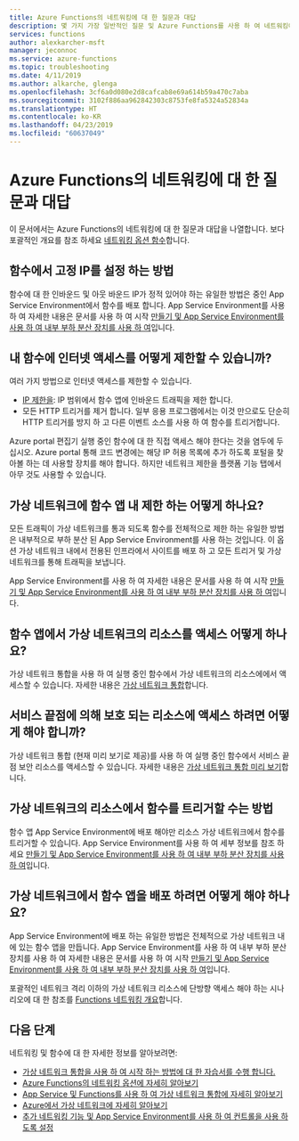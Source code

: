 ```yaml
---
title: Azure Functions의 네트워킹에 대 한 질문과 대답
description: 몇 가지 가장 일반적인 질문 및 Azure Functions를 사용 하 여 네트워킹에 대 한 시나리오에 대 한 답변입니다.
services: functions
author: alexkarcher-msft
manager: jeconnoc
ms.service: azure-functions
ms.topic: troubleshooting
ms.date: 4/11/2019
ms.author: alkarche, glenga
ms.openlocfilehash: 3cf6a0d080e2d8cafcab8e69a614b59a470c7aba
ms.sourcegitcommit: 3102f886aa962842303c8753fe8fa5324a52834a
ms.translationtype: HT
ms.contentlocale: ko-KR
ms.lasthandoff: 04/23/2019
ms.locfileid: "60637049"
---
```

# <a name="frequently-asked-questions-about-networking-in-azure-functions"></a>Azure Functions의 네트워킹에 대 한 질문과 대답

이 문서에서는 Azure Functions의 네트워킹에 대 한 질문과 대답을 나열합니다. 보다 포괄적인 개요를 참조 하세요 [네트워킹 옵션 함수](functions-networking-options.md)합니다.

## <a name="how-do-i-set-a-static-ip-in-functions"></a>함수에서 고정 IP를 설정 하는 방법

함수에 대 한 인바운드 및 아웃 바운드 IP가 정적 있어야 하는 유일한 방법은 중인 App Service Environment에서 함수를 배포 합니다. App Service Environment를 사용 하 여 자세한 내용은 문서를 사용 하 여 시작 [만들기 및 App Service Environment를 사용 하 여 내부 부하 분산 장치를 사용 하 여](../app-service/environment/create-ilb-ase.md)입니다.

## <a name="how-do-i-restrict-internet-access-to-my-function"></a>내 함수에 인터넷 액세스를 어떻게 제한할 수 있습니까?

여러 가지 방법으로 인터넷 액세스를 제한할 수 있습니다.

* [IP 제한을](../app-service/app-service-ip-restrictions.md): IP 범위에서 함수 앱에 인바운드 트래픽을 제한 합니다.
* 모든 HTTP 트리거를 제거 합니다. 일부 응용 프로그램에서는 이것 만으로도 단순히 HTTP 트리거를 방지 하 고 다른 이벤트 소스를 사용 하 여 함수를 트리거합니다.

Azure portal 편집기 실행 중인 함수에 대 한 직접 액세스 해야 한다는 것을 염두에 두십시오. Azure portal 통해 코드 변경에는 해당 IP 허용 목록에 추가 하도록 포털을 찾아볼 하는 데 사용할 장치를 해야 합니다. 하지만 네트워크 제한을 플랫폼 기능 탭에서 아무 것도 사용할 수 있습니다.

## <a name="how-do-i-restrict-my-function-app-to-a-virtual-network"></a>가상 네트워크에 함수 앱 내 제한 하는 어떻게 하나요?

모든 트래픽이 가상 네트워크를 통과 되도록 함수를 전체적으로 제한 하는 유일한 방법은 내부적으로 부하 분산 된 App Service Environment를 사용 하는 것입니다. 이 옵션 가상 네트워크 내에서 전용된 인프라에서 사이트를 배포 하 고 모든 트리거 및 가상 네트워크를 통해 트래픽을 보냅니다. 

App Service Environment를 사용 하 여 자세한 내용은 문서를 사용 하 여 시작 [만들기 및 App Service Environment를 사용 하 여 내부 부하 분산 장치를 사용 하 여](../app-service/environment/create-ilb-ase.md)입니다.

## <a name="how-can-i-access-resources-in-a-virtual-network-from-a-function-app"></a>함수 앱에서 가상 네트워크의 리소스를 액세스 어떻게 하나요?

가상 네트워크 통합을 사용 하 여 실행 중인 함수에서 가상 네트워크의 리소스에에서 액세스할 수 있습니다. 자세한 내용은 [가상 네트워크 통합](functions-networking-options.md#virtual-network-integration)합니다.

## <a name="how-do-i-access-resources-protected-by-service-endpoints"></a>서비스 끝점에 의해 보호 되는 리소스에 액세스 하려면 어떻게 해야 합니까?

가상 네트워크 통합 (현재 미리 보기로 제공)를 사용 하 여 실행 중인 함수에서 서비스 끝점 보안 리소스를 액세스할 수 있습니다. 자세한 내용은 [가상 네트워크 통합 미리 보기](functions-networking-options.md#preview-version-of-virtual-network-integration)합니다.

## <a name="how-can-i-trigger-a-function-from-a-resource-in-a-virtual-network"></a>가상 네트워크의 리소스에서 함수를 트리거할 수는 방법

함수 앱 App Service Environment에 배포 해야만 리소스 가상 네트워크에서 함수를 트리거할 수 있습니다. App Service Environment를 사용 하 여 세부 정보를 참조 하세요 [만들기 및 App Service Environment를 사용 하 여 내부 부하 분산 장치를 사용 하 여](../app-service/environment/create-ilb-ase.md)입니다.


## <a name="how-can-i-deploy-my-function-app-in-a-virtual-network"></a>가상 네트워크에서 함수 앱을 배포 하려면 어떻게 해야 하나요?

App Service Environment에 배포 하는 유일한 방법은 전체적으로 가상 네트워크 내에 있는 함수 앱을 만듭니다. App Service Environment를 사용 하 여 내부 부하 분산 장치를 사용 하 여 자세한 내용은 문서를 사용 하 여 시작 [만들기 및 App Service Environment를 사용 하 여 내부 부하 분산 장치를 사용 하 여](https://docs.microsoft.com/azure/app-service/environment/create-ilb-ase)입니다.

포괄적인 네트워크 격리 이하의 가상 네트워크 리소스에 단방향 액세스 해야 하는 시나리오에 대 한 참조를 [Functions 네트워킹 개요](functions-networking-options.md)합니다.

## <a name="next-steps"></a>다음 단계

네트워킹 및 함수에 대 한 자세한 정보를 알아보려면: 

* [가상 네트워크 통합을 사용 하 여 시작 하는 방법에 대 한 자습서를 수행 합니다.](./functions-create-vnet.md)
* [Azure Functions의 네트워킹 옵션에 자세히 알아보기](./functions-networking-options.md)
* [App Service 및 Functions를 사용 하 여 가상 네트워크 통합에 자세히 알아보기](../app-service/web-sites-integrate-with-vnet.md)
* [Azure에서 가상 네트워크에 자세히 알아보기](../virtual-network/virtual-networks-overview.md)
* [추가 네트워킹 기능 및 App Service Environment를 사용 하 여 컨트롤을 사용 하도록 설정](../app-service/environment/intro.md)

